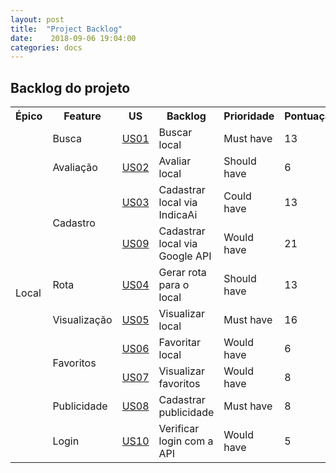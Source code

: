 ```yaml
---
layout: post
title:  "Project Backlog"
date:    2018-09-06 19:04:00
categories: docs
---
```


## Backlog do projeto

<table>
  <tr><th>Épico</th><th>Feature</th><th>US</th><th>Backlog</th><th>Prioridade</th><th>Pontuação</th></tr>

  <tr><td rowspan="10">Local</td><td>Busca</td><td><a href="https://github.com/fga-eps-mds/2018.2-IndicaAi/issues/106">US01</a></td><td>Buscar local</td><td>Must have</td><td>13</td></tr>

  <tr><td>Avaliação</td><td><a href="https://github.com/fga-eps-mds/2018.2-IndicaAi/issues/131">US02</a></td><td>Avaliar local</td><td> Should have</td><td>6</td></tr>

  <tr><td rowspan="2">Cadastro</td><td><a href="https://github.com/fga-eps-mds/2018.2-IndicaAi/issues/129">US03</a></td><td>Cadastrar local via IndicaAi</td><td> Could have </td><td>13</td></tr>

  <tr><td><a href="https://github.com/fga-eps-mds/2018.2-IndicaAi/issues/159">US09</a></td><td>Cadastrar local via Google API</td><td> Would have</td><td>21</td></tr>

  <tr><td>Rota</td><td><a href="https://github.com/fga-eps-mds/2018.2-IndicaAi/issues/126">US04</a></td><td>Gerar rota para o local</td><td> Should have</td><td>13</td></tr>

  <tr><td>Visualização</td><td><a href="https://github.com/fga-eps-mds/2018.2-IndicaAi/issues/124">US05</a></td><td>Visualizar local</td><td> Must have</td><td>16</td></tr>

  <tr><td rowspan="2">Favoritos</td><td><a href="https://github.com/fga-eps-mds/2018.2-IndicaAi/issues/111">US06</a></td><td>Favoritar local</td><td> Would have</td><td>6</td></tr>

  <tr><td><a href="https://github.com/fga-eps-mds/2018.2-IndicaAi/issues/109">US07</a></td><td>Visualizar favoritos</td><td> Would have</td><td>8</td></tr>

<tr><td>Publicidade</td><td><a href="https://github.com/fga-eps-mds/2018.2-IndicaAi/issues/136">US08</a></td><td>Cadastrar publicidade</td><td>Must have</td><td>8</td></tr>

<tr><td>Login</td><td><a href="https://github.com/fga-eps-mds/2018.2-IndicaAi/issues/160">US10</a></td><td>Verificar login com a API</td><td>Would have</td><td>5</td></tr>
</table>
